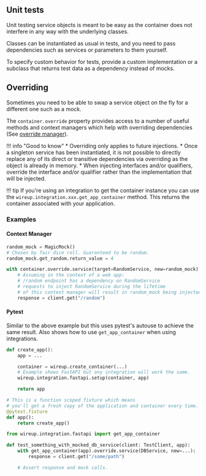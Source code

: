 ## Unit tests

Unit testing service objects is meant to be easy as the container does not interfere in
any way with the underlying classes.

Classes can be instantiated as usual in tests, and you need to pass dependencies 
such as services or parameters to them yourself.

To specify custom behavior for tests, provide a custom implementation 
or a subclass that returns test data as a dependency instead of mocks.

## Overriding

Sometimes you need to be able to swap a service object on the fly for a different one such as a mock.

The `container.override` property provides access to a number of useful methods and context managers
which help with overriding dependencies 
(See [override manager](class/override_manager.md)).


!!! info "Good to know"
    * Overriding only applies to future injections.
    * Once a singleton service has been instantiated, it is not possible to directly replace
    any of its direct or transitive dependencies via overriding as the object is already in memory.
    * When injecting interfaces and/or qualifiers, override the interface and/or qualifier 
    rather than the implementation that will be injected.


!!! tip
    If you're using an integration to get the container instance you can use the `wireup.integration.xxx.get_app_container` 
    method. This returns the container associated with your application.

### Examples

#### Context Manager
```python
random_mock = MagicMock()
# Chosen by fair dice roll. Guaranteed to be random.
random_mock.get_random.return_value = 4

with container.override.service(target=RandomService, new=random_mock):
    # Assuming in the context of a web app:
    # /random endpoint has a dependency on RandomService
    # requests to inject RandomService during the lifetime
    # of this context manager will result in random_mock being injected instead.
    response = client.get("/random")
```

#### Pytest

Similar to the above example but this uses pytest's autouse to achieve the same result.
Also shows how to use `get_app_container` when using integrations.

```python title="app.py"
def create_app():
    app = ...

    container = wireup.create_container(...)
    # Example shows FastAPI but any integration will work the same.
    wireup.integration.fastapi.setup(container, app)

    return app
```

```python title="conftest.py"
# This is a function scoped fixture which means 
# you'll get a fresh copy of the application and container every time.
@pytest.fixture
def app():
    return create_app()
```

```python title="some_test_file.py"
from wireup.integration.fastapi import get_app_container

def test_something_with_mocked_db_service(client: TestClient, app):
    with get_app_container(app).override.service(DBService, new=...):
        response = client.get("/some/path")

    # Assert response and mock calls.
```
